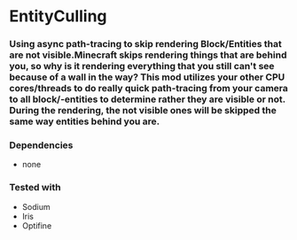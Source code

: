 # EntityCulling

### Using async path-tracing to skip rendering Block/Entities that are not visible.Minecraft skips rendering things that are behind you, so why is it rendering everything that you still can't see because of a wall in the way? This mod utilizes your other CPU cores/threads to do really quick path-tracing from your camera to all block/-entities to determine rather they are visible or not. During the rendering, the not visible ones will be skipped the same way entities behind you are.

### Dependencies

 - none

### Tested with
 - Sodium
 - Iris
 - Optifine


